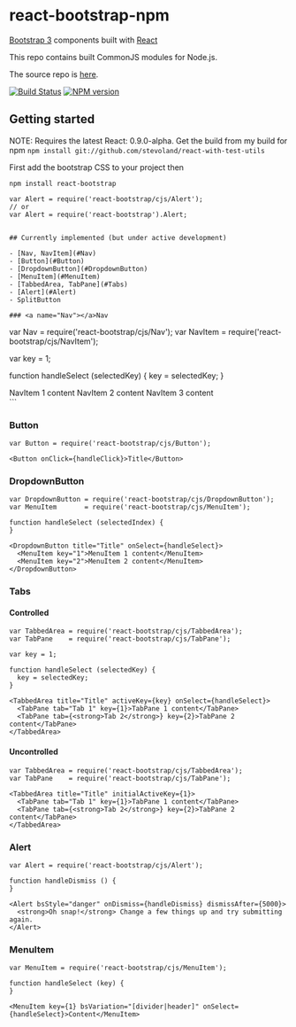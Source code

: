 # react-bootstrap-npm

[Bootstrap 3](http://getbootstrap.com) components built with [React](http://facebook.github.io/react/)

This repo contains built CommonJS modules for Node.js.

The source repo is [here](https://github.com/stevoland/react-bootstrap).

[![Build Status](https://travis-ci.org/stevoland/react-bootstrap.png)](https://travis-ci.org/stevoland/react-bootstrap) [![NPM version](https://badge.fury.io/js/react-bootstrap.png)](http://badge.fury.io/js/react-bootstrap)

## Getting started

NOTE: Requires the latest React: 0.9.0-alpha. Get the build from my
build for npm `npm install git://github.com/stevoland/react-with-test-utils`

First add the bootstrap CSS to your project then

```
npm install react-bootstrap

var Alert = require('react-bootstrap/cjs/Alert');
// or
var Alert = require('react-bootstrap').Alert;


## Currently implemented (but under active development)

- [Nav, NavItem](#Nav)
- [Button](#Button)
- [DropdownButton](#DropdownButton)
- [MenuItem](#MenuItem)
- [TabbedArea, TabPane](#Tabs)
- [Alert](#Alert)
- SplitButton

### <a name="Nav"></a>Nav

```
var Nav     = require('react-bootstrap/cjs/Nav');
var NavItem = require('react-bootstrap/cjs/NavItem');

var key = 1;

function handleSelect (selectedKey) {
  key = selectedKey;
}

<Nav bsStyle="[tabs|pills]" bsVariation="[stacked|justified]" activeKey={key} onSelect={handleSelect}>
  <NavItem key={1} href="/home">NavItem 1 content</NavItem>
  <NavItem key={2} title="Item">NavItem 2 content</NavItem>
  <NavItem key={3} disabled={true}>NavItem 3 content</NavItem>
</Nav>
```

### <a name="Button"></a>Button

```
var Button = require('react-bootstrap/cjs/Button');

<Button onClick={handleClick}>Title</Button>
```

### <a name="DropdownButton"></a>DropdownButton

```
var DropdownButton = require('react-bootstrap/cjs/DropdownButton');
var MenuItem       = require('react-bootstrap/cjs/MenuItem');

function handleSelect (selectedIndex) {
}

<DropdownButton title="Title" onSelect={handleSelect}>
  <MenuItem key="1">MenuItem 1 content</MenuItem>
  <MenuItem key="2">MenuItem 2 content</MenuItem>
</DropdownButton>
```

### <a name="Tabs"></a>Tabs

#### Controlled
```
var TabbedArea = require('react-bootstrap/cjs/TabbedArea');
var TabPane    = require('react-bootstrap/cjs/TabPane');

var key = 1;

function handleSelect (selectedKey) {
  key = selectedKey;
}

<TabbedArea title="Title" activeKey={key} onSelect={handleSelect}>
  <TabPane tab="Tab 1" key={1}>TabPane 1 content</TabPane>
  <TabPane tab={<strong>Tab 2</strong>} key={2}>TabPane 2 content</TabPane>
</TabbedArea>
```

#### Uncontrolled
```
var TabbedArea = require('react-bootstrap/cjs/TabbedArea');
var TabPane    = require('react-bootstrap/cjs/TabPane');

<TabbedArea title="Title" initialActiveKey={1}>
  <TabPane tab="Tab 1" key={1}>TabPane 1 content</TabPane>
  <TabPane tab={<strong>Tab 2</strong>} key={2}>TabPane 2 content</TabPane>
</TabbedArea>
```

### <a name="Alert"></a>Alert

```
var Alert = require('react-bootstrap/cjs/Alert');

function handleDismiss () {
}

<Alert bsStyle="danger" onDismiss={handleDismiss} dismissAfter={5000}>
  <strong>Oh snap!</strong> Change a few things up and try submitting again.
</Alert>
```

### <a name="MenuItem"></a>MenuItem

```
var MenuItem = require('react-bootstrap/cjs/MenuItem');

function handleSelect (key) {
}

<MenuItem key={1} bsVariation="[divider|header]" onSelect={handleSelect}>Content</MenuItem>
```